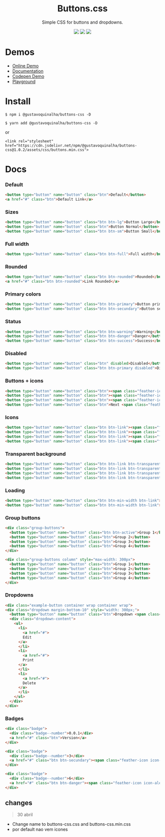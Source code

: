 
<div align="center">
<h1>Buttons.css</h1>
<p>Simple CSS for buttons and dropdowns.</p>
<img src="https://img.shields.io/badge/version-1.0.2-green.svg">
<img src="https://img.shields.io/github/issues/gustavoquinalha/buttons-css.svg">
<img src="https://img.shields.io/github/license/gustavoquinalha/buttons-css.svg">
</div>

# Demos
- [Online Demo](http://quinalha.me/buttons-css/)
- [Documentation](http://quinalha.me/buttons-css/#install)
- [Codepen Demo](https://codepen.io/gustavoquinalha/pen/paaKxq?editors=1100)
- [Playground](http://quinalha.me/playground-buttons-css/)

# Install
```
$ npm i @gustavoquinalha/buttons-css -D
```
```
$ yarn add @gustavoquinalha/buttons-css -D
```
or
```
<link rel="stylesheet" href="https://cdn.jsdelivr.net/npm/@gustavoquinalha/buttons-css@1.0.2/assets/css/buttons.min.css">
```

# Docs
### Default
```html
<button type="button" name="button" class="btn">Default</button>
<a href="#" class="btn">Default Link</a>
```
### Sizes
```html
<button type="button" name="button" class="btn btn-lg">Button Large</button>
<button type="button" name="button" class="btn">Button Normal</button>
<button type="button" name="button" class="btn btn-sm">Button Small</button>
```
### Full width
```html
<button type="button" name="button" class="btn btn-full">Full width</button>
```
### Rounded
```html
<button type="button" name="button" class="btn btn-rounded">Rounded</button>
<a href="#" class="btn btn-rounded">Link Rounded</a>
```
### Primary colors
```html
<button type="button" name="button" class="btn btn-primary">Button primary</button>
<button type="button" name="button" class="btn btn-secundary">Button secundary</button>
```
### Status
```html
<button type="button" name="button" class="btn btn-warning">Warning</button>
<button type="button" name="button" class="btn btn-danger">Danger</button>
<button type="button" name="button" class="btn btn-success">Success</button>
```
### Disabled
```html
<button type="button" name="button" class="btn" disabled>Disabled</button>
<button type="button" name="button" class="btn btn-primary disabled">Disabled</button>
```
### Buttons + icons
```html
<button type="button" name="button" class="btn"><span class="feather-icon icon-arrow-left icon-margin-right"></span> Previous</button>
<button type="button" name="button" class="btn"><span class="feather-icon icon-pause"></span></button>
<button type="button" name="button" class="btn"><span class="feather-icon icon-play"></span></button>
<button type="button" name="button" class="btn">Next <span class="feather-icon icon-arrow-right icon-margin-left"></span></button>
```
### Icons
```html
<button type="button" name="button" class="btn btn-link"><span class="feather-icon icon-x"></span></button>
<button type="button" name="button" class="btn btn-link"><span class="feather-icon icon-book"></span></button>
<button type="button" name="button" class="btn btn-link"><span class="feather-icon icon-camera"></span></button>
<button type="button" name="button" class="btn btn-link"><span class="feather-icon icon-file"></span></button>>
```
### Transparent background
```html
<button type="button" name="button" class="btn btn-link btn-transparent"><span class="feather-icon icon-chevrons-left"></span></button>
<button type="button" name="button" class="btn btn-link btn-transparent"><span class="feather-icon icon-chevrons-right"></span></button>
<button type="button" name="button" class="btn btn-link btn-transparent"><span class="feather-icon icon-edit"></span></button>
<button type="button" name="button" class="btn btn-link btn-transparent"><span class="feather-icon icon-x"></span></button>
```
### Loading
```html
<button type="button" name="button" class="btn btn-min-width btn-link"><span class="feather-icon icon-loader"></span></button>
<button type="button" name="button" class="btn btn-min-width btn-link">Loading<span class="feather-icon icon-loader icon-margin-left"></button>
```
### Group buttons
```html
<div class="group-buttons">
  <button type="button" name="button" class="btn btn-active">Group 1</button>
  <button type="button" name="button" class="btn">Group 2</button>
  <button type="button" name="button" class="btn">Group 3</button>
  <button type="button" name="button" class="btn">Group 4</button>
</div>

<div class="group-buttons column" style="max-width: 300px">
  <button type="button" name="button" class="btn">Group 1</button>
  <button type="button" name="button" class="btn">Group 2</button>
  <button type="button" name="button" class="btn">Group 3</button>
  <button type="button" name="button" class="btn">Group 4</button>
</div>
```
### Dropdowns
```html
<div class="example-button container wrap container wrap">
<div class="dropdown margin-bottom-10" style="width: 300px;">
  <button type="button" name="button" class="btn">Dropdown <span class="feather-icon icon-margin-left icon-chevron-down"></span></button>
  <div class="dropdown-content">
    <ul>
      <li>
        <a href="#">
        Edit
      </a>
      </li>
      <li>
        <a href="#">
        Print
      </a>
      </li>
      <li>
        <a href="#">
        Delete
      </a>
      </li>
    </ul>
  </div>
</div>
```
### Badges
```html
<div class="badge">
  <div class="badge--number">0.0.1</div>
  <a href="#" class="btn">Version</a>
</div>

<div class="badge">
  <div class="badge--number">3</div>
  <a href="#" class="btn btn-secundary"><span class="feather-icon icon-star icon-margin-right"></span> Stars</a>
</div>

<div class="badge">
  <div class="badge--number">6</div>
  <a href="#" class="btn btn-danger"><span class="feather-icon icon-alert-triangle icon-margin-right"></span> Issues</a>
</div>
```


## changes
> 30 abril
- Change name to buttons-css.css and buttons-css.min.css
- por default nao vem icones